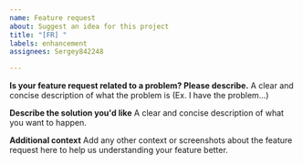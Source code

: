 ```yaml
---
name: Feature request
about: Suggest an idea for this project
title: "[FR] "
labels: enhancement
assignees: Sergey842248

---
```


**Is your feature request related to a problem? Please describe.**
A clear and concise description of what the problem is (Ex. I have the problem...)

**Describe the solution you'd like**
A clear and concise description of what you want to happen.

**Additional context**
Add any other context or screenshots about the feature request here to help us understanding your feature better.
